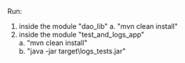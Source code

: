 Run:
1. inside the module "dao_lib"
        a. "mvn clean install"
3. inside the module "test_and_logs_app"   
        a. "mvn clean install"   
        b. "java -jar target\logs_tests.jar"
